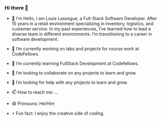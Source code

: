 ### Hi there 👋

<!-- **mrloulass/mrloulass** is a ✨ _special_ ✨ repository because its `README.md` (this file) appears on your GitHub profile. -->

- 💬 I'm Hello, I am Louis Lassegue, a Full-Stack Software Developer. After 15 years in a retail environment specializing in inventory, logistics, and customer service. In my past experiences, I’ve learned how to lead a  diverse team in different environments. I’m transitioning to a career in software development. 

- 🔭 I’m currently working on labs and projects for course work at CodeFellows.
- 🌱 I’m currently learning FullStack Development at Codefellows.
- 👯 I’m looking to collaborate on any projects to learn and grow.
- 🤔 I’m looking for help with any projects to learn and grow.

- 📫 How to reach me: ...
- 😄 Pronouns: He/Him
- ⚡ Fun fact: I enjoy the creative side of coding.

